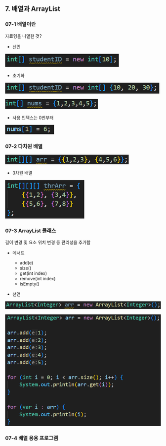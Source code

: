 ## 7. 배열과 ArrayList
### 07-1 배열이란
자료형을 나열한 것?

- 선언

![](./img/chapter_5.png)

- 초기화

![](./img/chapter_5-1.png)

![](./img/chapter_5-2.png)

- 사용
  인덱스는 0번부터 

![](./img/chapter_5-3.png)

### 07-2 다차원 배열
![](./img/chapter_5-4.png)

- 3차원 배열

![](./img/chapter_5-5.png)

### 07-3 ArrayList 클래스
길이 변경 및 요소 위치 변경 등 편리성을 추가함

- 메서드
	- add(e)
	- size()
	- get(int index)
	- remove(int index)
	- isEmpty()

- 선언

![](./img/chapter_5-6.png)

![](./img/chapter_5-7.png)

### 07-4 배열 응용 프로그램
